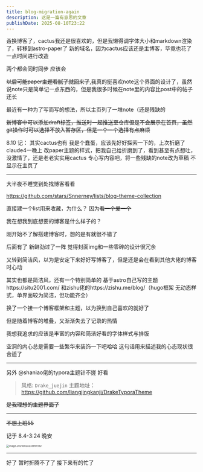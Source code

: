 ```yaml
---
title: blog-migration-again
description: 这是一篇有意思的文章
publishDate: 2025-08-10T23:22
---
```

叒换博客了，cactus我还是很喜欢的，但是我懒得调字体大小和markdown渲染了，转移到astro-paper了
新的域名，因为cactus应该还是主博客，毕竟也花了一点时间进行改造

两个都会同时同步 应该会

~~以后可能paper主题看腻了就回来了~~,我真的挺喜欢note这个界面的设计了，虽然说note只是简单记一点东西的，但是我很多时候在note里的内容比post中的帖子还长

最近有一种为了写而写的想法，所以主页列了一堆note（还是残缺的

~~新博客中可以添加draft标签，推送时一起推送至仓库但是不会展示在首页，虽然git操作时可以选择不放入暂存区，但是一个一个选择有点麻烦~~

8.10 记： 其实cactus也有 我是个蠢蛋，应该先好好探索一下的，上次折磨了claude4一晚上 改paper主题的样式，把我自己给折磨到了，看到甚至有点想吐，没激情了，还是老老实实用cactus 专心写内容吧，将一些残缺的note改为草稿 不显示在主页了

---
大半夜不睡觉到处找博客看看

https://github.com/stars/Snnerney/lists/blog-theme-collection

直接建一个list用来收藏，为什么？ 因为~~看一个爱一个~~

我在想我到底想要的博客是什么样子的？

刚开始不了解搭建博客时，想的是有就很不错了

后面有了 新鲜劲过了一阵 觉得封面img和一些零碎的设计很冗余

又转到简洁风，以为是安定下来好好写博客了，但是还是会在看到其他大佬的博客时心动

其实也都是简洁风，还有一个特别简单的 基于astro自己写的主题https://situ2001.com/ 和zishu佬的https://zishu.me/blog/（hugo框架 无动态样式，单界面较为简洁，但功能齐全）

换了一个接一个博客框架和主题，以为换到自己喜欢的就好了

但是随着博客的堆叠，又渐渐失去了记录的热情

我想我追求的应该是丰富的内容和简洁好看的字体样式与排版

空洞的内心总是需要一些繁华来装饰一下吧哈哈 这句话用来描述我的心态现状很合适了

---

另外 @shaniao佬的typora主题针不搓 好看 

> 风格: `Drake_juejin`
> 主题地址：https://github.com/liangjingkanji/DrakeTyporaTheme

~~是我理想的主题界面了~~

---

~~不想上班55~~

记于 8.4-3:24 晚安

<img src="https://linux.do/uploads/default/original/4X/0/6/f/06f398430a63e1f93b6153414303d0974045a4f3.png"  alt="image-20250824233857332" style="zoom:45%;"/>

---

好了 暂时折腾不了了 接下来有的忙了
